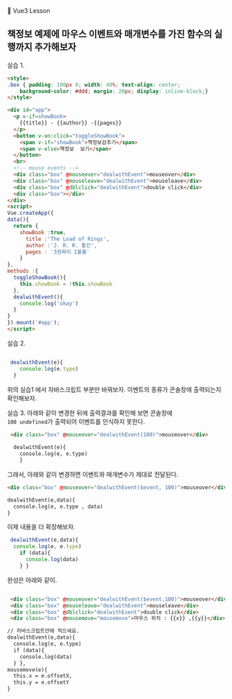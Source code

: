 :cactus: Vue3 Lesson 


## 책정보 예제에 마우스 이벤트와 매개변수를 가진 함수의 실행까지 추가해보자

실습 1.
``` html
<style>
.box { padding: 100px 0; width: 40%; text-align: center;
    background-color: #ddd; margin: 20px; display: inline-block;}
</style>

<div id="app">
  <p v-if=showBook>
    {{title}} - {{author}} -{{pages}}
  </p>
  <button v-on:click="toggleShowBook">
    <span v-if="showBook">책정보감추기</span>
    <span v-else>책정보  보기</span>
  </button>
  <br>
  <!-- mouse events -->
  <div class="box" @mouseover="dealwithEvent">mouseover</div>
  <div class="box" @mouseleave="dealwithEvent">mouseleave</div>
  <div class="box" @dblclick="dealwithEvent">double click</div>
  <div class="box"></div> 
</div>
<script>
Vue.createApp({
data(){
  return {
    showBook :true,
      title :'The Load of Rings',
      author :'J. R. R. 톨킨',
      pages : '3권짜리 1볼륨'
    }
},
methods :{
  toggleShowBook(){
    this.showBook = !this.showBook
  },
  dealwithEvent(){
    console.log('okay')
  }
}
}).mount('#app');
</script>

```
실습 2.
```javascript

 dealwithEvent(e){
    console.log(e.type)
  }
```
위의 실습1 에서 자바스크립트 부분만 바꿔보자. 이벤트의 종류가 콘솔창에 출력되는지 확인해보자.

실습 3. 
아래와 같이 변경한 뒤에 출력결과를 확인해 보면 콘솔창에    
``` 100 undefined ```가 출력되어 이벤트를 인식하지 못한다. 
```html
 <div class="box" @mouseover="dealwithEvent(100)">mouseover</div>
 
  dealwithEvent(e){
    console.log(e, e.type)
    }
````
그래서, 아래와 같이 변경하면 이벤트와 매개변수가 제대로 전달된다.
```html
<div class="box" @mouseover="dealwithEvent($event, 100)">mouseover</div>

dealwithEvent(e,data){
  console.log(e, e.type , data)
}
```
이제 내용을 더 확장해보자.  
``` javascript 
 dealwithEvent(e,data){
  console.log(e, e.type)
    if (data){
      console.log(data)
    } }
```
완성은 아래와 같이.    

```html

 <div class="box" @mouseover="dealwithEvent($event,100)">mouseover</div>
 <div class="box" @mouseleave="dealwithEvent">mouseleave</div>
 <div class="box" @dblclick="dealwithEvent">double click</div>
 <div class="box" @mousemove="mousemove">마우스 위치 : {{x}} ,{{y}}</div> 

// 자바스크립트안에 적으세요. 
dealwithEvent(e,data){
  console.log(e, e.type)
  if (data){
    console.log(data)
  } },
mousemove(e){
  this.x = e.offsetX,
  this.y = e.offsetY
}

```



